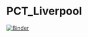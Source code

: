 # PCT_Liverpool
[![Binder](https://mybinder.org/badge_logo.svg)](https://secure-web.cisco.com/1J4Hft71PbOlpcBXEwKNHguE88gT1cGJxRHXgfj-an760FraDdaTAUQf6GK-NPaAeGNRRCnxKkj16DyMml0z8AEdHBrtBQk5JTXX2IteVm4QWLpCbZK1wEyB928DfSTEYe-Gyp5Oe2-Qmsqyk_zBWCRzhh7CL0BNRRsC5LAocpkaitG4ND_zd80UaV7FYOv1Vre5Y_B0crFxcpcmoxVxM8QIIgNV7tCsMD1npyx1eVhi4AXdDNXk40jV8BRPh-_xHPDKpE7dBG-PzSRQgn55u4DYZhWzA56DvlpLQIgMNDjzT6p8W-G_dAoMyOzlSlH1cYGOEtQAHxFiN7-THXEjN3gZOQZLkVIbZhtBG4nXCnUU/https%3A%2F%2Frstudio.cloud%2Fproject%2F815855)
